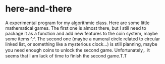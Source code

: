 # here-and-there
A experimental program for my algorithmic class.
Here are some little mathematical games.
The first one is almost there, but I still need to package it as a function and add new features to the coin system, maybe some items ^.^.
The second one (maybe a numeral circle related to circular linked list, or something like a mysterious clock...) is still planning, maybe you need enough coins to unlock the second game.
Unfortunately，it seems that I am lack of time to finish the second game.T.T
